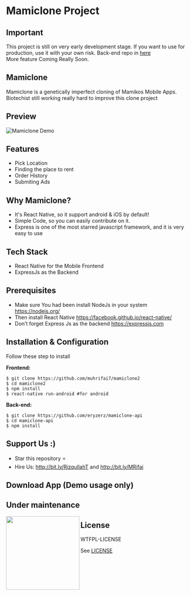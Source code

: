 # Mamiclone Project

## Important
This project is still on very early development stage. If you want to use for production, use it with your own risk. Back-end repo in [here](https://github.com/eryzerz/mamiclone-api)
<br>More feature Coming Really Soon.

## Mamiclone
Mamiclone is a genetically imperfect cloning of Mamikos Mobile Apps. Biotechist still working really hard to improve this clone project 

## Preview

![Mamiclone Demo](mamiclone-demo.gif)


## Features
* Pick Location
* Finding the place to rent
* Order History
* Submiting Ads

## Why Mamiclone?
* It's React Native, so it support android & iOS by default!
* Simple Code, so you can easily contribute on it.
* Express is one of the most starred javascript framework, and it is very easy to use

## Tech Stack
* React Native for the Mobile Frontend
* ExpressJs as the Backend

## Prerequisites
* Make sure You had been install NodeJs in your system https://nodejs.org/
* Then install React Native https://facebook.github.io/react-native/
* Don’t forget Express Js as the backend https://expressjs.com

## Installation & Configuration
Follow these step to install

**Frontend:**
```
$ git clone https://github.com/muhrifai7/mamiclone2
$ cd mamiclone2
$ npm install
$ react-native run-android #for android
```

**Back-end:**
```
$ git clone https://github.com/eryzerz/mamiclone-api
$ cd mamiclone-api
$ npm install
```

## Support Us :)
* Star this repository :star:
* Hire Us:  http://bit.ly/RizqullahT and http://bit.ly/MRifai


## Download App (Demo usage only)

## Under maintenance
<p>
<img align="left" src="https://camo.githubusercontent.com/c65650171c5adbc2def5643be3bc21485f049e08/687474703a2f2f7777772e696e7374616c6c6164732e6e65742f6275746f6e2f646f776e6c6f61642d61706b2e706e67" width="200" height="200"  />
</P>

## License

WTFPL-LICENSE

See [LICENSE](http://www.wtfpl.net/txt/copying/)
